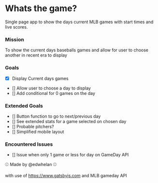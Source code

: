 # Whats the game?
Single page app to show the days current MLB games with start times and live scores.


### Mission
To show the current days baseballs games and allow for user to choose another in recent era to display

### Goals
- [x] Display Current days games
- [] Allow user to choose a day to display
- [] Add conditional for 0 games on the day
### Extended Goals
- [] Button function to go to next/previous day
- [] See extended stats for a game selected on chosen day
- [] Probable pitchers?
- [] Simplified mobile layout

### Encountered Issues
- [] Issue when only 1 game or less for day on GameDay API
 

:baseball: Made by @edwhelan :baseball:

with use of https://www.gatsbyjs.com and MLB gameday API

